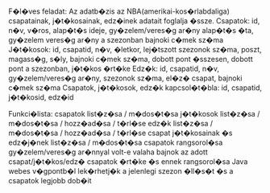 F�l�ves feladat:
Az adatb�zis az NBA(amerikai-kos�rlabdaliga) csapatainak, j�t�kosainak, edz�inek adatait foglalja �ssze.
Csapatok: id, n�v, v�ros, alap�t�s ideje, gy�zelem/veres�g ar�ny alap�t�s �ta, gy�zelem veres�g ar�ny a szezonban bajnoki c�mek sz�ma
J�t�kosok: id, csapatid, n�v, �letkor, lej�tszott szezonok sz�ma, poszt, magass�g, s�ly, bajnoki c�mek sz�ma, dobott pont �sszesen, dobott pont a szezonban, j�t�kos �rt�ke
Edz�k: id, csapatid, n�v,  gy�zelem/veres�g ar�ny, szezonok sz�ma, el�z� csapat, bajnoki c�mek sz�ma
Csapatok, j�t�kosok, edz�k kapcsol�t�bla: id, csapatid, j�t�kosid, edz�id

Funkci�lista: 
csapatok list�z�sa / m�dos�t�sa
j�t�kosok list�z�sa / m�dos�t�sa / hozz�ad�sa / t�rl�se
edz�k list�z�sa / m�dos�t�sa / hozz�ad�sa / t�rl�se
csapat j�t�kosainak �s edz�j�nek list�z�sa / m�dos�t�sa
csapatok rangsorol�sa gy�zelem/veres�g ar�nnyal
volt-e valaha bajnok az adott csapat/j�t�kos/edz�
csapatok �rt�ke �s ennek rangsorol�sa
Java webes v�gpontb�l lek�rhetj�k a jelenlegi szezon �ll�s�t �s a csapatok legjobb dob�it
